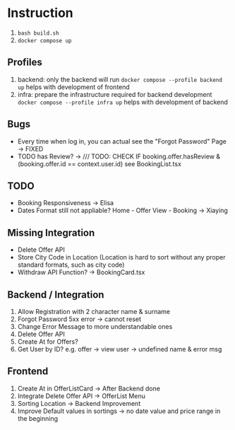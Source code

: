 # Instruction
1. `bash build.sh`
2. `docker compose up` 
## Profiles
1. backend: only the backend will run  `docker compose --profile backend up` helps with development of frontend
2. infra: prepare the infrastructure required for backend development `docker compose --profile infra up` helps with development of backend


## Bugs
- Every time when log in, you can actual see the "Forgot Password" Page -> FIXED
- TODO has Review? ->  /// TODO: CHECK IF booking.offer.hasReview & (booking.offer.id == context.user.id) see BookingList.tsx


## TODO
- Booking Responsiveness -> Elisa
- Dates Format still not appliable? Home - Offer View - Booking -> Xiaying


## Missing Integration
- Delete Offer API 
- Store City Code in Location (Location is hard to sort without any proper standard formats, such as city code)
- Withdraw API Function? -> BookingCard.tsx

## Backend / Integration
1. Allow Registration with 2 character name & surname
2. Forgot Password 5xx error -> cannot reset
3. Change Error Message to more understandable ones
4. Delete Offer API
5. Create At for Offers?
6. Get User by ID? e.g. offer -> view user -> undefined name & error msg

## Frontend
1. Create At in OfferListCard -> After Backend done
2. Integrate Delete Offer API -> OfferList Menu
3. Sorting Location -> Backend Improvement
4. Improve Default values in sortings -> no date value and price range in the beginning